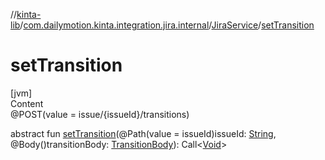 //[kinta-lib](../../../index.md)/[com.dailymotion.kinta.integration.jira.internal](../index.md)/[JiraService](index.md)/[setTransition](set-transition.md)



# setTransition  
[jvm]  
Content  
@POST(value = issue/{issueId}/transitions)  
  
abstract fun [setTransition](set-transition.md)(@Path(value = issueId)issueId: [String](https://kotlinlang.org/api/latest/jvm/stdlib/kotlin/-string/index.html), @Body()transitionBody: [TransitionBody](../-transition-body/index.md)): Call<[Void](https://docs.oracle.com/javase/8/docs/api/java/lang/Void.html)>  



